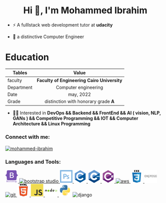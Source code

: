 <!--
**marait123/marait123** is a ✨ _special_ ✨ repository because its `README.md` (this file) appears on your GitHub profile.

Here are some ideas to get you started:

- 🔭 I’m currently working on ...
- 🌱 I’m currently learning ...
- 👯 I’m looking to collaborate on ...
- 🤔 I’m looking for help with ...
- 💬 Ask me about ...
- 📫 How to reach me: ...
- 😄 Pronouns: ...
- ⚡ Fun fact: ...
-->

<h1 align="center">Hi 👋, I'm Mohammed Ibrahim</h1>

- ⚡ A fulllstack web development tutor at **udacity**

- 🏫 a distinctive Computer Engineer

# Education
| Tables   |      Value      | 
|----------|:-------------:|
| faculty|  **Faculty of Engineering Cairo University**  | 
| Department |    Computer engineering   |
| Date | may, 2022 |
| Grade | distinction with honorary grade  **A**|


- 👨‍💻 Interested in **DevOps && Backend && FrontEnd &&  AI ( vision, NLP, GANs ) && Competitive Programming && IOT && Computer Architecture && Linux Programming**


<p align="left">
<h3 align="left">Connect with me:</h3>
<a href="https://www.linkedin.com/in/mohammed-ibrahim-gaballah-4261a8180/" target="blank"><img align="center" src="https://icons-for-free.com/iconfiles/png/512/linkedin+linkedin+logo+networking+social+media+icon-1320196081476022403.png" alt="mohammed-ibrahim" height="50" width="40"  /></a>
</p>


<h3 align="left">Languages and Tools:</h3>
<p align="left"> <a href="https://getbootstrap.com" target="_blank"> <img src="https://raw.githubusercontent.com/devicons/devicon/master/icons/bootstrap/bootstrap-plain-wordmark.svg" alt="bootstrap" width="40" height="40"/> 
<img src="https://bootstrapstudio.io/assets/img/logo_128.png" alt="bootstrap studio" width="40" height="40"/> </a> <a href="https://sass-lang.com" target="_blank">
<a href="https://bootstrapstudio.io/" target="_blank">
<!--<img src="https://www.pngrepo.com/download/184129/adobe-illustrator.png" alt="illustrator" width="40" height="40"/> </a> <a href="https://sass-lang.com" target="_blank">-->
<img src="https://raw.githubusercontent.com/devicons/devicon/master/icons/photoshop/photoshop-line.svg" alt="photoshop" width="40" height="40"/> </a> <a href="https://www.python.org" target="_blank"> 
<img src="https://raw.githubusercontent.com/devicons/devicon/master/icons/c/c-original.svg" alt="c" width="40" height="40"/> </a> <a href="https://www.w3schools.com/cpp/" target="_blank"> <img src="https://raw.githubusercontent.com/devicons/devicon/master/icons/cplusplus/cplusplus-original.svg" alt="cplusplus" width="40" height="40"/> </a> <a href="https://www.w3schools.com/cs/" target="_blank"> <img src="https://raw.githubusercontent.com/devicons/devicon/master/icons/csharp/csharp-original.svg" alt="csharp" width="40" height="40"/> </a> <a href="https://www.w3schools.com/css/" target="_blank">
<img src="https://upload.wikimedia.org/wikipedia/commons/thumb/0/05/Go_Logo_Blue.svg/260px-Go_Logo_Blue.svg.png" alt="aws" width="60" height="40"/> </a> <a href="https://sass-lang.com" target="_blank">
 <img src="https://raw.githubusercontent.com/devicons/devicon/master/icons/css3/css3-original-wordmark.svg" alt="css3" width="40" height="40"/> </a> <a href="https://expressjs.com" target="_blank"> <img src="https://raw.githubusercontent.com/devicons/devicon/master/icons/express/express-original-wordmark.svg" alt="express" width="40" height="40"/> </a> <a href="https://git-scm.com/" target="_blank"> <img src="https://www.vectorlogo.zone/logos/git-scm/git-scm-icon.svg" alt="git" width="40" height="40"/> </a> <a href="https://www.w3.org/html/" target="_blank"> <img src="https://raw.githubusercontent.com/devicons/devicon/master/icons/html5/html5-original-wordmark.svg" alt="html5" width="40" height="40"/> </a> <a href="https://developer.mozilla.org/en-US/docs/Web/JavaScript" target="_blank"> <img src="https://raw.githubusercontent.com/devicons/devicon/master/icons/javascript/javascript-original.svg" alt="javascript" width="40" height="40"/> </a> <a href="https://nodejs.org" target="_blank"> <img src="https://raw.githubusercontent.com/devicons/devicon/master/icons/nodejs/nodejs-original-wordmark.svg" alt="nodejs" width="40" height="40"/> </a> <img src="https://raw.githubusercontent.com/devicons/devicon/master/icons/python/python-original.svg" alt="python" width="40" height="40"/> </a>
<img src="https://cdn.icon-icons.com/icons2/2415/PNG/512/django_original_logo_icon_146559.png" alt="django" width="40" height="40"/> </a> <a href="https://sass-lang.com" target="_blank">


